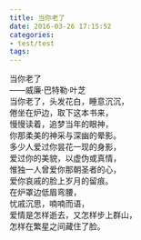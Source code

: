 ```yaml
---
title: 当你老了
date: 2016-03-26 17:15:52
categories:
- test/test
tags:
---
```

当你老了  
——威廉·巴特勒·叶芝  
当你老了，头发花白，睡意沉沉，  
倦坐在炉边，取下这本书来，  
慢慢读着，追梦当年的眼神，  
你那柔美的神采与深幽的晕影。  
多少人爱过你昙花一现的身影，  
爱过你的美貌，以虚伪或真情，  
惟独一人曾爱你那朝圣者的心，  
爱你哀戚的脸上岁月的留痕。  
在炉罩边低眉弯腰，  
忧戚沉思，喃喃而语，  
爱情是怎样逝去，又怎样步上群山，  
怎样在繁星之间藏住了脸。  